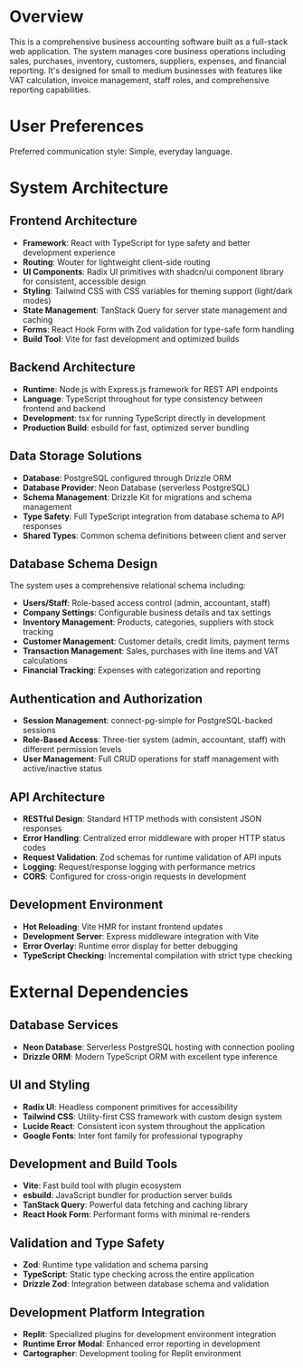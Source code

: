 # Overview

This is a comprehensive business accounting software built as a full-stack web application. The system manages core business operations including sales, purchases, inventory, customers, suppliers, expenses, and financial reporting. It's designed for small to medium businesses with features like VAT calculation, invoice management, staff roles, and comprehensive reporting capabilities.

# User Preferences

Preferred communication style: Simple, everyday language.

# System Architecture

## Frontend Architecture
- **Framework**: React with TypeScript for type safety and better development experience
- **Routing**: Wouter for lightweight client-side routing
- **UI Components**: Radix UI primitives with shadcn/ui component library for consistent, accessible design
- **Styling**: Tailwind CSS with CSS variables for theming support (light/dark modes)
- **State Management**: TanStack Query for server state management and caching
- **Forms**: React Hook Form with Zod validation for type-safe form handling
- **Build Tool**: Vite for fast development and optimized builds

## Backend Architecture
- **Runtime**: Node.js with Express.js framework for REST API endpoints
- **Language**: TypeScript throughout for type consistency between frontend and backend
- **Development**: tsx for running TypeScript directly in development
- **Production Build**: esbuild for fast, optimized server bundling

## Data Storage Solutions
- **Database**: PostgreSQL configured through Drizzle ORM
- **Database Provider**: Neon Database (serverless PostgreSQL)
- **Schema Management**: Drizzle Kit for migrations and schema management
- **Type Safety**: Full TypeScript integration from database schema to API responses
- **Shared Types**: Common schema definitions between client and server

## Database Schema Design
The system uses a comprehensive relational schema including:
- **Users/Staff**: Role-based access control (admin, accountant, staff)
- **Company Settings**: Configurable business details and tax settings
- **Inventory Management**: Products, categories, suppliers with stock tracking
- **Customer Management**: Customer details, credit limits, payment terms
- **Transaction Management**: Sales, purchases with line items and VAT calculations
- **Financial Tracking**: Expenses with categorization and reporting

## Authentication and Authorization
- **Session Management**: connect-pg-simple for PostgreSQL-backed sessions
- **Role-Based Access**: Three-tier system (admin, accountant, staff) with different permission levels
- **User Management**: Full CRUD operations for staff management with active/inactive status

## API Architecture
- **RESTful Design**: Standard HTTP methods with consistent JSON responses
- **Error Handling**: Centralized error middleware with proper HTTP status codes
- **Request Validation**: Zod schemas for runtime validation of API inputs
- **Logging**: Request/response logging with performance metrics
- **CORS**: Configured for cross-origin requests in development

## Development Environment
- **Hot Reloading**: Vite HMR for instant frontend updates
- **Development Server**: Express middleware integration with Vite
- **Error Overlay**: Runtime error display for better debugging
- **TypeScript Checking**: Incremental compilation with strict type checking

# External Dependencies

## Database Services
- **Neon Database**: Serverless PostgreSQL hosting with connection pooling
- **Drizzle ORM**: Modern TypeScript ORM with excellent type inference

## UI and Styling
- **Radix UI**: Headless component primitives for accessibility
- **Tailwind CSS**: Utility-first CSS framework with custom design system
- **Lucide React**: Consistent icon system throughout the application
- **Google Fonts**: Inter font family for professional typography

## Development and Build Tools
- **Vite**: Fast build tool with plugin ecosystem
- **esbuild**: JavaScript bundler for production server builds
- **TanStack Query**: Powerful data fetching and caching library
- **React Hook Form**: Performant forms with minimal re-renders

## Validation and Type Safety
- **Zod**: Runtime type validation and schema parsing
- **TypeScript**: Static type checking across the entire application
- **Drizzle Zod**: Integration between database schema and validation

## Development Platform Integration
- **Replit**: Specialized plugins for development environment integration
- **Runtime Error Modal**: Enhanced error reporting in development
- **Cartographer**: Development tooling for Replit environment